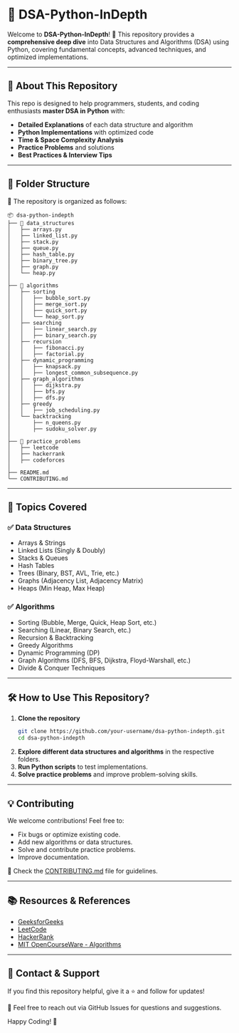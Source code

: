 # 📌 DSA-Python-InDepth

Welcome to **DSA-Python-InDepth**! 🚀 This repository provides a **comprehensive deep dive** into Data Structures and Algorithms (DSA) using Python, covering fundamental concepts, advanced techniques, and optimized implementations.

---

## 📖 **About This Repository**
This repo is designed to help programmers, students, and coding enthusiasts **master DSA in Python** with:
- **Detailed Explanations** of each data structure and algorithm
- **Python Implementations** with optimized code
- **Time & Space Complexity Analysis**
- **Practice Problems** and solutions
- **Best Practices & Interview Tips**

---

## 📂 **Folder Structure**
📌 The repository is organized as follows:
```
📦 dsa-python-indepth
├── 📁 data_structures
│   ├── arrays.py
│   ├── linked_list.py
│   ├── stack.py
│   ├── queue.py
│   ├── hash_table.py
│   ├── binary_tree.py
│   ├── graph.py
│   └── heap.py
│
├── 📁 algorithms
│   ├── sorting
│   │   ├── bubble_sort.py
│   │   ├── merge_sort.py
│   │   ├── quick_sort.py
│   │   └── heap_sort.py
│   ├── searching
│   │   ├── linear_search.py
│   │   ├── binary_search.py
│   ├── recursion
│   │   ├── fibonacci.py
│   │   ├── factorial.py
│   ├── dynamic_programming
│   │   ├── knapsack.py
│   │   ├── longest_common_subsequence.py
│   ├── graph_algorithms
│   │   ├── dijkstra.py
│   │   ├── bfs.py
│   │   ├── dfs.py
│   ├── greedy
│   │   ├── job_scheduling.py
│   └── backtracking
│       ├── n_queens.py
│       ├── sudoku_solver.py
│
├── 📁 practice_problems
│   ├── leetcode
│   ├── hackerrank
│   ├── codeforces
│
├── README.md
└── CONTRIBUTING.md
```

---

## 🚀 **Topics Covered**
### ✅ **Data Structures**
- Arrays & Strings
- Linked Lists (Singly & Doubly)
- Stacks & Queues
- Hash Tables
- Trees (Binary, BST, AVL, Trie, etc.)
- Graphs (Adjacency List, Adjacency Matrix)
- Heaps (Min Heap, Max Heap)

### ✅ **Algorithms**
- Sorting (Bubble, Merge, Quick, Heap Sort, etc.)
- Searching (Linear, Binary Search, etc.)
- Recursion & Backtracking
- Greedy Algorithms
- Dynamic Programming (DP)
- Graph Algorithms (DFS, BFS, Dijkstra, Floyd-Warshall, etc.)
- Divide & Conquer Techniques

---

## 🛠 **How to Use This Repository?**
1. **Clone the repository**
   ```sh
   git clone https://github.com/your-username/dsa-python-indepth.git
   cd dsa-python-indepth
   ```
2. **Explore different data structures and algorithms** in the respective folders.
3. **Run Python scripts** to test implementations.
4. **Solve practice problems** and improve problem-solving skills.

---

## 💡 **Contributing**
We welcome contributions! Feel free to:
- Fix bugs or optimize existing code.
- Add new algorithms or data structures.
- Solve and contribute practice problems.
- Improve documentation.

📜 Check the [CONTRIBUTING.md](./CONTRIBUTING.md) file for guidelines.

---

## 📚 **Resources & References**
- [GeeksforGeeks](https://www.geeksforgeeks.org/)
- [LeetCode](https://leetcode.com/)
- [HackerRank](https://www.hackerrank.com/)
- [MIT OpenCourseWare - Algorithms](https://ocw.mit.edu/courses/electrical-engineering-and-computer-science/6-006-introduction-to-algorithms-fall-2011/)

---

## 📩 **Contact & Support**
If you find this repository helpful, give it a ⭐ and follow for updates!

📧 Feel free to reach out via GitHub Issues for questions and suggestions.

Happy Coding! 🚀

